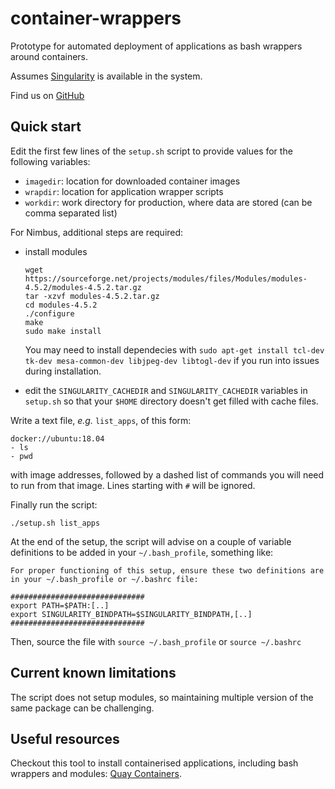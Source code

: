 # container-wrappers

Prototype for automated deployment of applications as bash wrappers around containers.

Assumes [Singularity](http://sylabs.io/singularity) is available in the system.

Find us on [GitHub](https://github.com/marcodelapierre/container-wrappers)


## Quick start

Edit the first few lines of the `setup.sh` script to provide values for the following variables:
* `imagedir`: location for downloaded container images
* `wrapdir`: location for application wrapper scripts
* `workdir`: work directory for production, where data are stored (can be comma separated list)

For Nimbus, additional steps are required:
* install modules
    ```
    wget https://sourceforge.net/projects/modules/files/Modules/modules-4.5.2/modules-4.5.2.tar.gz
    tar -xzvf modules-4.5.2.tar.gz
    cd modules-4.5.2
    ./configure
    make
    sudo make install
    ```
    You may need to install dependecies with  `sudo apt-get install tcl-dev tk-dev mesa-common-dev libjpeg-dev libtogl-dev` if you run          into issues during installation.
    
* edit the `SINGULARITY_CACHEDIR` and `SINGULARITY_CACHEDIR` variables in `setup.sh` so that your `$HOME` directory doesn't get filled with cache files.

Write a text file, *e.g.* `list_apps`, of this form:

```
docker://ubuntu:18.04
- ls
- pwd
```

with image addresses, followed by a dashed list of commands you will need to run from that image. Lines starting with `#` will be ignored.

Finally run the script:

```
./setup.sh list_apps
```

At the end of the setup, the script will advise on a couple of variable definitions to be added in your `~/.bash_profile`, something like:

```
For proper functioning of this setup, ensure these two definitions are in your ~/.bash_profile or ~/.bashrc file:

##############################
export PATH=$PATH:[..]
export SINGULARITY_BINDPATH=$SINGULARITY_BINDPATH,[..]
##############################
```

Then, source the file with 
`source ~/.bash_profile` or `source ~/.bashrc`


## Current known limitations

The script does not setup modules, so maintaining multiple version of the same package can be challenging.


## Useful resources

Checkout this tool to install containerised applications, including bash wrappers and modules: [Quay Containers](https://github.com/alexiswl/quay_containers).

